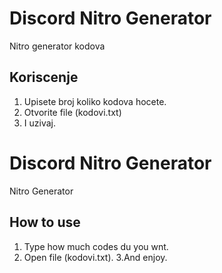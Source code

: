 # Discord Nitro Generator
Nitro generator kodova


## Koriscenje
1. Upisete broj koliko kodova hocete.
2. Otvorite file (kodovi.txt)
3. I uzivaj.

# Discord Nitro Generator
Nitro Generator 


## How to use
1. Type how much codes du you wnt.
2. Open file (kodovi.txt).
3.And enjoy.
